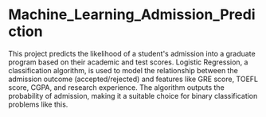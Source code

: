 # Machine_Learning_Admission_Prediction

This project predicts the likelihood of a student's admission into a graduate program based on their academic and test scores. Logistic Regression, a classification algorithm, is used to model the relationship between the admission outcome (accepted/rejected) and features like GRE score, TOEFL score, CGPA, and research experience. The algorithm outputs the probability of admission, making it a suitable choice for binary classification problems like this.
